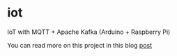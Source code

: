 iot
===

IoT with MQTT + Apache Kafka (Arduino + Raspberry Pi)

You can read more on this project in this blog <a href="http://shazsterblog.blogspot.com/2014/12/iot-with-mqtt-apache-kafka-arduino.html">post</a>

